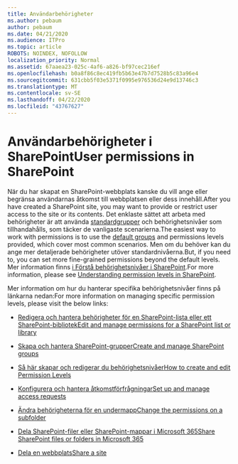 ```yaml
---
title: Användarbehörigheter
ms.author: pebaum
author: pebaum
ms.date: 04/21/2020
ms.audience: ITPro
ms.topic: article
ROBOTS: NOINDEX, NOFOLLOW
localization_priority: Normal
ms.assetid: 67aaea23-025c-4af6-a826-bf97cec216ef
ms.openlocfilehash: b0a8f86c8ec419fb5b63e47b7d7528b5c83a96e4
ms.sourcegitcommit: 631cbb5f03e5371f0995e976536d24e9d13746c3
ms.translationtype: MT
ms.contentlocale: sv-SE
ms.lasthandoff: 04/22/2020
ms.locfileid: "43767627"
---
```

# <a name="user-permissions-in-sharepoint"></a><span data-ttu-id="4839e-102">Användarbehörigheter i SharePoint</span><span class="sxs-lookup"><span data-stu-id="4839e-102">User permissions in SharePoint</span></span>

<span data-ttu-id="4839e-103">När du har skapat en SharePoint-webbplats kanske du vill ange eller begränsa användarnas åtkomst till webbplatsen eller dess innehåll.</span><span class="sxs-lookup"><span data-stu-id="4839e-103">After you have created a SharePoint site, you may want to provide or restrict user access to the site or its contents.</span></span> <span data-ttu-id="4839e-104">Det enklaste sättet att arbeta med behörigheter är att använda [standardgrupper](https://docs.microsoft.com/sharepoint/default-sharepoint-groups) och behörighetsnivåer som tillhandahålls, som täcker de vanligaste scenarierna.</span><span class="sxs-lookup"><span data-stu-id="4839e-104">The easiest way to work with permissions is to use the [default groups](https://docs.microsoft.com/sharepoint/default-sharepoint-groups) and permissions levels provided, which cover most common scenarios.</span></span> <span data-ttu-id="4839e-105">Men om du behöver kan du ange mer detaljerade behörigheter utöver standardnivåerna.</span><span class="sxs-lookup"><span data-stu-id="4839e-105">But, if you need to, you can set more fine-grained permissions beyond the default levels.</span></span> <span data-ttu-id="4839e-106">Mer information finns [i Förstå behörighetsnivåer i SharePoint](https://docs.microsoft.com/sharepoint/understanding-permission-levels).</span><span class="sxs-lookup"><span data-stu-id="4839e-106">For more information, please see [Understanding permission levels in SharePoint](https://docs.microsoft.com/sharepoint/understanding-permission-levels).</span></span>

<span data-ttu-id="4839e-107">Mer information om hur du hanterar specifika behörighetsnivåer finns på länkarna nedan:</span><span class="sxs-lookup"><span data-stu-id="4839e-107">For more information on managing specific permission levels, please visit the below links:</span></span>

- [<span data-ttu-id="4839e-108">Redigera och hantera behörigheter för en SharePoint-lista eller ett SharePoint-bibliotek</span><span class="sxs-lookup"><span data-stu-id="4839e-108">Edit and manage permissions for a SharePoint list or library</span></span>](https://support.office.com/article/customize-permissions-for-a-sharepoint-list-or-library-02d770f3-59eb-4910-a608-5f84cc297782)

- [<span data-ttu-id="4839e-109">Skapa och hantera SharePoint-grupper</span><span class="sxs-lookup"><span data-stu-id="4839e-109">Create and manage SharePoint groups</span></span>](https://docs.microsoft.com/sharepoint/customize-sharepoint-site-permissions)

- [<span data-ttu-id="4839e-110">Så här skapar och redigerar du behörighetsnivåer</span><span class="sxs-lookup"><span data-stu-id="4839e-110">How to create and edit Permission Levels</span></span>](https://docs.microsoft.com/sharepoint/how-to-create-and-edit-permission-levels)

- [<span data-ttu-id="4839e-111">Konfigurera och hantera åtkomstförfrågningar</span><span class="sxs-lookup"><span data-stu-id="4839e-111">Set up and manage access requests</span></span>](https://support.office.com/article/set-up-and-manage-access-requests-94b26e0b-2822-49d4-929a-8455698654b3)

- [<span data-ttu-id="4839e-112">Ändra behörigheterna för en undermapp</span><span class="sxs-lookup"><span data-stu-id="4839e-112">Change the permissions on a subfolder</span></span>](https://support.office.com/article/change-the-permissions-on-a-subfolder-5427bd7c-f20a-4f75-8cf2-5359dd45a1a6)

- [<span data-ttu-id="4839e-113">Dela SharePoint-filer eller SharePoint-mappar i Microsoft 365</span><span class="sxs-lookup"><span data-stu-id="4839e-113">Share SharePoint files or folders in Microsoft 365</span></span>](https://support.office.com/article/share-sharepoint-files-or-folders-1fe37332-0f9a-4719-970e-d2578da4941c)

- [<span data-ttu-id="4839e-114">Dela en webbplats</span><span class="sxs-lookup"><span data-stu-id="4839e-114">Share a site</span></span>](https://support.office.com/article/share-a-site-958771a8-d041-4eb8-b51c-afea2eae3658)
